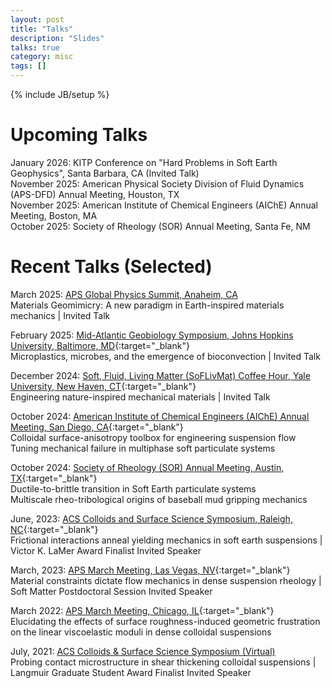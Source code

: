 ```yaml
---
layout: post
title: "Talks"
description: "Slides"
talks: true
category: misc
tags: []
---
```

{% include JB/setup %}

# Upcoming Talks
January 2026: KITP Conference on "Hard Problems in Soft Earth Geophysics", Santa Barbara, CA (Invited Talk)<br>
November 2025: American Physical Society Division of Fluid Dynamics (APS-DFD) Annual Meeting, Houston, TX<br>
November 2025: American Institute of Chemical Engineers (AIChE) Annual Meeting, Boston, MA<br>
October 2025: Society of Rheology (SOR) Annual Meeting, Santa Fe, NM<br>

# Recent Talks (Selected)
March 2025: [APS Global Physics Summit, Anaheim, CA](https://summit.aps.org/events/MAR-X61/1)<br> Materials Geomimicry: A new paradigm in Earth-inspired materials mechanics | Invited Talk

February 2025: [Mid-Atlantic Geobiology Symposium, Johns Hopkins University, Baltimore, MD](https://www.midatlanticgeobiologysymposium.org/){:target="_blank"}<br> Microplastics, microbes, and the emergence of bioconvection | Invited Talk

December 2024: [Soft, Fluid, Living Matter (SoFLivMat) Coffee Hour, Yale University, New Haven, CT](https://pahlavan.yale.edu/soflivmat-coffee-hour){:target="_blank"}<br>Engineering nature-inspired mechanical materials | Invited Talk

October 2024: [American Institute of Chemical Engineers (AIChE) Annual Meeting, San Diego, CA](https://www.aiche.org/conferences/aiche-annual-meeting/2024){:target="_blank"}<br>
Colloidal surface-anisotropy toolbox for engineering suspension flow<br>
Tuning mechanical failure in multiphase soft particulate systems

October 2024: [Society of Rheology (SOR) Annual Meeting, Austin, TX](https://www.rheology.org/sor/Annual_Meeting/2024Oct/){:target="_blank"}<br>
Ductile-to-brittle transition in Soft Earth particulate systems<br>
Multiscale rheo-tribological origins of baseball mud gripping mechanics

June, 2023: [ACS Colloids and Surface Science Symposium, Raleigh, NC](https://conferences.coned.ncsu.edu/colloids2023/){:target="_blank"}<br>Frictional interactions anneal yielding mechanics in soft earth suspensions | Victor K. LaMer Award Finalist Invited Speaker

March, 2023: [APS March Meeting, Las Vegas, NV](https://meetings.aps.org/Meeting/MAR23/Session/Y13.3){:target="_blank"}<br>Material constraints dictate flow mechanics in dense suspension rheology | Soft Matter Postdoctoral Session Invited Speaker

March 2022: [APS March Meeting, Chicago, IL](https://meetings.aps.org/Meeting/MAR22/Session/W25.4){:target="_blank"}<br>Elucidating the effects of surface roughness-induced geometric frustration on the linear viscoelastic moduli in dense colloidal suspensions

July, 2021: [ACS Colloids & Surface Science Symposium (Virtual)](https://sites.psu.edu/2021colloids/)<br>Probing contact microstructure in shear thickening colloidal suspensions | Langmuir Graduate Student Award Finalist Invited Speaker

